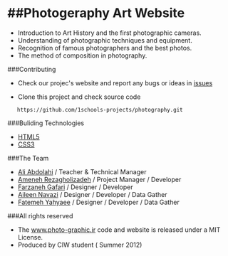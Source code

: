 ##Photogeraphy Art Website
=========
* Introduction to Art History and the first photographic cameras.
* Understanding of photographic techniques and equipment.
* Recognition of famous photographers and the best photos. 
* The method of composition in photography.

###Contributing

* Check our projec's website and report any bugs or ideas in [issues](https://github.com/1schools-projects/photography/issues?state=open)

* Clone this project and check source code
```
   https://github.com/1schools-projects/photography.git
```

###Buliding Technologies

* [HTML5](http://ali.md/wiki/html5)
* [CSS3](http://ali.md/css3ref)

###The Team

* [Ali Abdolahi](http://github.com/aliab) / Teacher & Technical Manager
* [Ameneh Rezagholizadeh](http://github.com/parasto) / Project Manager / Developer
* [Farzaneh Gafari](https://github.com/Asal-GHafari) / Designer / Developer
* [Aileen Navazi](https://github.com/aileen-n)  / Designer / Developer / Data Gather
* [Fatemeh Yahyaee](https://github.com/yahyaee) / Designer / Developer / Data Gather

###All rights reserved

* The www.photo-graphic.ir code and website is released under a MIT License.
* Produced by CIW student ( Summer 2012)